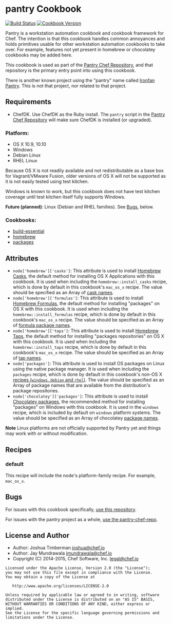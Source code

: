 # pantry Cookbook

[![Build Status](https://travis-ci.org/chef-cookbooks/pantry.svg?branch=master)](http://travis-ci.org/chef-cookbooks/pantry)
[![Cookbook Version](https://img.shields.io/cookbook/v/pantry.svg)](https://supermarket.chef.io/cookbooks/pantry)

Pantry is a workstation automation cookbook and cookbook framework for Chef. The intention is that this cookbook handles common annoyances and holds primitives usable for other workstation automation cookbooks to take over. For example, features not yet present in homebrew or chocolatey cookbooks may be added here.

This cookbook is used as part of the [Pantry Chef Repository](https://github.com/opscode/pantry-chef-repo), and that repository is the primary entry point into using this cookbook.

There is another known project using the "pantry" name called [Ironfan Pantry](https://github.com/infochimps-labs/ironfan-pantry). This is not that project, nor related to that project.

## Requirements

* ChefDK. Use ChefDK as the Ruby install. The `pantry` script in the [Pantry Chef Repository](https://github.com/opscode/pantry-chef-repo) will make sure ChefDK is installed (or upgraded).

### Platform:

* OS X 10.9, 10.10
* Windows
* Debian Linux
* RHEL Linux

Because OS X is not readily available and not redistributable as a base box for Vagrant/VMware Fusion, older versions of OS X will not be supported as it is not easily tested using test kitchen.

Windows is known to work, but this cookbook does not have test kitchen coverage until test kitchen itself fully supports Windows.

**Future (planned)**: Linux (Debian and RHEL families). See [Bugs](#bugs), below.

### Cookbooks:

* [build-essential](https://supermarket.chef.io/cookbooks/build-essential)
* [homebrew](https://supermarket.chef.io/cookbooks/homebrew)
* [packages](https://supermarket.chef.io/cookbooks/packages)

## Attributes

* `node['homebrew']['casks']`: This attribute is used to install [Homebrew Casks](http://caskroom.io/), the default method for installing OS X Applications with this cookbook. It is used when including the `homebrew::install_casks` recipe, which is done by default in this cookbook's `mac_os_x` recipe. The value should be specified as an Array of [cask names](https://github.com/caskroom/homebrew-cask/tree/master/Casks).
* `node['homebrew']['formulas']`: This attribute is used to install [Homebrew Formulas](http://brew.sh/), the default method for installing "packages" on OS X with this cookbook. It is used when including the `homebrew::install_formulas` recipe, which is done by default in this cookbook's `mac_os_x` recipe. The value should be specified as an Array of [formula package names](https://github.com/Homebrew/homebrew/tree/master/Library/Formula).
* `node['homebrew']['taps']`: This attribute is used to install [Homebrew Taps](https://github.com/Homebrew/homebrew/blob/master/share/doc/homebrew/brew-tap.mdh/), the default method for installing "packages repositories" on OS X with this cookbook. It is used when including the `homebrew::install_taps` recipe, which is done by default in this cookbook's `mac_os_x` recipe. The value should be specified as an Array of [tap names](https://github.com/Homebrew/homebrew/blob/master/share/doc/homebrew/Interesting-Taps-%26-Branches.md).
* `node['packages']`: This attribute is used to install OS packages on Linux using the native package manager. It is used when including the `packages` recipe, which is done by default in this cookbook's non-OS X [recipes (`windows`, `debian` and `rhel`)](#bugs). The value should be specified as an Array of package names that are available from the distribution's package repositories.
* `node['chocolatey']['packages']`: This attribute is used to install [Chocolatey packages](https://chocolatey.org/), the recommended method for installing "packages" on Windows with this cookbook. It is used in the `windows` recipe, which is included by default on `windows` platform systems. The value should be specified as an Array of chocolatey [package names](https://chocolatey.org/packages).

**Note** Linux platforms are not officially supported by Pantry yet and things may work with or without modification.

## Recipes

### default

This recipe will include the node's platform-family recipe. For example, `mac_os_x`.

## Bugs

For issues with this cookbook specifically, [use this repository](https://github.com/chef-cookbooks/pantry).

For issues with the pantry project as a whole, [use the pantry-chef-repo](https://github.com/opscode/pantry-chef-repo).

## License and Author

- Author: Joshua Timberman <joshua@chef.io>
- Author: Jay Mundrawala <jmundrawala@chef.io>
- Copyright (C) 2014-2015, Chef Software, Inc. <legal@chef.io>

```text
Licensed under the Apache License, Version 2.0 (the "License");
you may not use this file except in compliance with the License.
You may obtain a copy of the License at

   http://www.apache.org/licenses/LICENSE-2.0

Unless required by applicable law or agreed to in writing, software
distributed under the License is distributed on an "AS IS" BASIS,
WITHOUT WARRANTIES OR CONDITIONS OF ANY KIND, either express or implied.
See the License for the specific language governing permissions and
limitations under the License.
```
